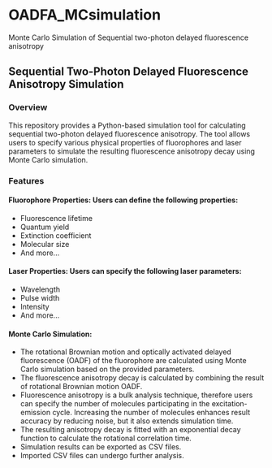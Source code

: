 # OADFA_MCsimulation
Monte Carlo Simulation of Sequential two-photon delayed fluorescence anisotropy



## Sequential Two-Photon Delayed Fluorescence Anisotropy Simulation
### Overview
This repository provides a Python-based simulation tool for calculating sequential two-photon delayed fluorescence anisotropy. The tool allows users to specify various physical properties of fluorophores and laser parameters to simulate the resulting fluorescence anisotropy decay using Monte Carlo simulation.

### Features
#### Fluorophore Properties: Users can define the following properties:

- Fluorescence lifetime
- Quantum yield
- Extinction coefficient
- Molecular size
- And more...
#### Laser Properties: Users can specify the following laser parameters:

- Wavelength
- Pulse width
- Intensity
- And more...

#### Monte Carlo Simulation: 
- The rotational Brownian motion and optically activated delayed fluorescence (OADF) of the fluorophore are calculated using Monte Carlo simulation based on the provided parameters.
- The fluorescence anisotropy decay is calculated by combining the result of rotational Brownian motion OADF.
- Fluorescence anisotropy is a bulk analysis technique, therefore users can specify the number of molecules participating in the excitation-emission cycle. Increasing the number of molecules enhances result accuracy by reducing noise, but it also extends simulation time.
- The resulting anisotropy decay is fitted with an exponential decay function to calculate the rotational correlation time.
- Simulation results can be exported as CSV files.
- Imported CSV files can undergo further analysis.
